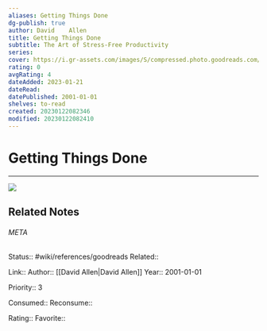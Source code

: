 ```yaml
---
aliases: Getting Things Done
dg-publish: true
author: David    Allen
title: Getting Things Done
subtitle: The Art of Stress-Free Productivity
series: 
cover: https://i.gr-assets.com/images/S/compressed.photo.goodreads.com/books/1312474060l/1633.jpg
rating: 0
avgRating: 4
dateAdded: 2023-01-21
dateRead: 
datePublished: 2001-01-01
shelves: to-read
created: 20230122082346
modified: 20230122082410
---
```

# Getting Things Done
---
![](https://i.gr-assets.com/images/S/compressed.photo.goodreads.com/books/1312474060l/1633.jpg)

## Related Notes




###### META
Status:: #wiki/references/goodreads
Related:: 

Link:: 
Author:: [[David    Allen\|David    Allen]]
Year:: 2001-01-01

Priority:: 3

Consumed:: 
Reconsume:: 

Rating:: 
Favorite:: 
